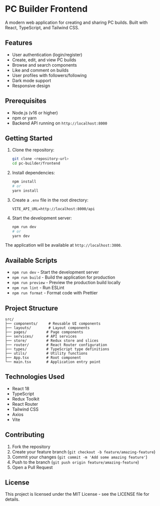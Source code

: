 # PC Builder Frontend

A modern web application for creating and sharing PC builds. Built with React, TypeScript, and Tailwind CSS.

## Features

- User authentication (login/register)
- Create, edit, and view PC builds
- Browse and search components
- Like and comment on builds
- User profiles with followers/following
- Dark mode support
- Responsive design

## Prerequisites

- Node.js (v16 or higher)
- npm or yarn
- Backend API running on `http://localhost:8000`

## Getting Started

1. Clone the repository:
   ```bash
   git clone <repository-url>
   cd pc-builder/frontend
   ```

2. Install dependencies:
   ```bash
   npm install
   # or
   yarn install
   ```

3. Create a `.env` file in the root directory:
   ```
   VITE_API_URL=http://localhost:8000/api
   ```

4. Start the development server:
   ```bash
   npm run dev
   # or
   yarn dev
   ```

The application will be available at `http://localhost:3000`.

## Available Scripts

- `npm run dev` - Start the development server
- `npm run build` - Build the application for production
- `npm run preview` - Preview the production build locally
- `npm run lint` - Run ESLint
- `npm run format` - Format code with Prettier

## Project Structure

```
src/
├── components/     # Reusable UI components
├── layouts/        # Layout components
├── pages/         # Page components
├── services/      # API services
├── store/         # Redux store and slices
├── router/        # React Router configuration
├── types/         # TypeScript type definitions
├── utils/         # Utility functions
├── App.tsx        # Root component
└── main.tsx       # Application entry point
```

## Technologies Used

- React 18
- TypeScript
- Redux Toolkit
- React Router
- Tailwind CSS
- Axios
- Vite

## Contributing

1. Fork the repository
2. Create your feature branch (`git checkout -b feature/amazing-feature`)
3. Commit your changes (`git commit -m 'Add some amazing feature'`)
4. Push to the branch (`git push origin feature/amazing-feature`)
5. Open a Pull Request

## License

This project is licensed under the MIT License - see the LICENSE file for details.
